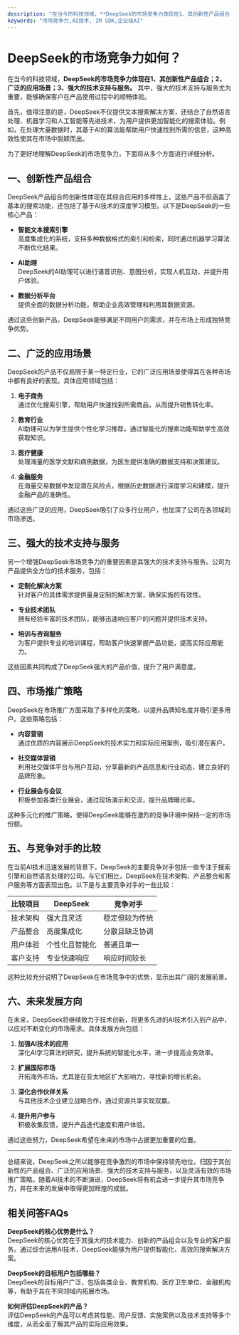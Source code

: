 ```yaml
---
description: "在当今的科技领域，**DeepSeek的市场竞争力体现在1、其创新性产品组合；2、广泛的应用场景；3、强大的技术支持与服务。** 其中，强大的技术支持与服务尤为重要，能够确保客户在产品使用过程中的顺畅体验。"
keywords: "市场竞争力,AI技术, IM SDK,企业级AI"
---
```

# DeepSeek的市场竞争力如何？

在当今的科技领域，**DeepSeek的市场竞争力体现在1、其创新性产品组合；2、广泛的应用场景；3、强大的技术支持与服务。** 其中，强大的技术支持与服务尤为重要，能够确保客户在产品使用过程中的顺畅体验。

首先，值得注意的是，DeepSeek不仅提供文本搜索解决方案，还结合了自然语言处理、机器学习和人工智能等先进技术，为用户提供更加智能化的搜索体验。例如，在处理大量数据时，其基于AI的算法能帮助用户快速找到所需的信息，这种高效性使其在市场中脱颖而出。

为了更好地理解DeepSeek的市场竞争力，下面将从多个方面进行详细分析。

## 一、创新性产品组合

DeepSeek产品组合的创新性体现在其综合应用的多样性上，这些产品不但涵盖了基本的搜索功能，还包括了基于AI技术的深度学习模型。以下是DeepSeek的一些核心产品：

- **智能文本搜索引擎**  
  高度集成化的系统，支持多种数据格式的索引和检索，同时通过机器学习算法不断优化结果。
  
- **AI助理**  
  DeepSeek的AI助理可以进行语音识别、意图分析，实现人机互动，并提升用户体验。
  
- **数据分析平台**  
  提供全面的数据分析功能，帮助企业高效管理和利用其数据资源。

通过这些创新产品，DeepSeek能够满足不同用户的需求，并在市场上形成独特竞争优势。

## 二、广泛的应用场景

DeepSeek的产品不仅局限于某一特定行业，它的广泛应用场景使得其在各种市场中都有良好的表现。具体应用领域包括：

1. **电子商务**  
   通过优化搜索引擎，帮助用户快速找到所需商品，从而提升销售转化率。

2. **教育行业**  
   AI助理可以为学生提供个性化学习推荐，通过智能化的搜索功能帮助学生高效获取知识。

3. **医疗健康**  
   处理海量的医学文献和病例数据，为医生提供准确的数据支持和决策建议。

4. **金融服务**  
   在海量交易数据中发现潜在风险点，根据历史数据进行深度学习和建模，提升金融产品的准确性。

通过这些广泛的应用，DeepSeek吸引了众多行业用户，也加深了公司在各领域的市场渗透。

## 三、强大的技术支持与服务

另一个增强DeepSeek市场竞争力的重要因素是其强大的技术支持与服务。公司为产品提供全方位的技术服务，包括：

- **定制化解决方案**  
  针对客户的具体需求提供量身定制的解决方案，确保实施的有效性。

- **专业技术团队**  
  拥有经验丰富的技术团队，能够迅速响应客户的问题并提供技术支持。

- **培训与咨询服务**  
  为客户提供专业的培训课程，帮助客户快速掌握产品功能，提高实际应用能力。

这些因素共同构成了DeepSeek强大的产品价值，提升了用户满意度。

## 四、市场推广策略

DeepSeek在市场推广方面采取了多样化的策略，以提升品牌知名度并吸引更多用户。这些策略包括：

- **内容营销**  
  通过优质的内容展示DeepSeek的技术实力和实际应用案例，吸引潜在客户。

- **社交媒体营销**  
  利用社交媒体平台与用户互动，分享最新的产品信息和行业动态，建立良好的品牌形象。

- **行业展会与会议**  
  积极参加各类行业展会，通过现场演示和交流，提升品牌曝光率。

这种多元化的推广策略，使得DeepSeek能够在激烈的竞争环境中保持一定的市场份额。

## 五、与竞争对手的比较

在当前AI技术迅速发展的背景下，DeepSeek的主要竞争对手包括一些专注于搜索引擎和自然语言处理的公司。与它们相比，DeepSeek在技术架构、产品整合和客户服务等方面表现出色。以下是与主要竞争对手的一些比较：

| 比较项目   | DeepSeek                  | 竞争对手                  |
|------------|--------------------------|---------------------------|
| 技术架构   | 强大且灵活                | 稳定但较为传统            |
| 产品整合   | 高度集成化                | 分散且缺乏协调            |
| 用户体验   | 个性化且智能化            | 普通且单一                |
| 客户支持   | 专业快速响应              | 响应时间较长              |

这种比较充分说明了DeepSeek在市场竞争中的优势，显示出其广阔的发展前景。

## 六、未来发展方向

在未来，DeepSeek将继续致力于技术创新，将更多先进的AI技术引入到产品中，以应对不断变化的市场需求。具体发展方向包括：

1. **加强AI技术的应用**  
   深化AI学习算法的研究，提升系统的智能化水平，进一步提高业务效率。

2. **扩展国际市场**  
   开拓海外市场，尤其是在亚太地区扩大影响力，寻找新的增长机会。

3. **深化合作伙伴关系**  
   与其他技术企业建立战略合作，通过资源共享实现双赢。

4. **提升用户参与**  
   积极收集反馈，提升产品迭代速度和用户体验。

通过这些努力，DeepSeek希望在未来的市场中占据更加重要的位置。

---

总结来说，DeepSeek之所以能够在竞争激烈的市场中保持领先地位，归因于其创新性的产品组合、广泛的应用场景、强大的技术支持与服务，以及灵活有效的市场推广策略。随着AI技术的不断演进，DeepSeek将有机会进一步提升其市场竞争力，并在未来的发展中取得更加辉煌的成就。

## 相关问答FAQs

**DeepSeek的核心优势是什么？**  
DeepSeek的核心优势在于其强大的技术能力、创新的产品组合以及专业的客户服务。通过综合运用AI技术，DeepSeek能够为用户提供智能化、高效的搜索解决方案。

**DeepSeek的目标用户包括哪些？**  
DeepSeek的目标用户广泛，包括各类企业、教育机构、医疗卫生单位、金融机构等，有助于其在不同领域内拓展市场。

**如何评估DeepSeek的产品？**  
评估DeepSeek的产品可以考虑其性能、用户反馈、实施案例以及技术支持等多个维度，从而全面了解其产品的实际应用效果。
